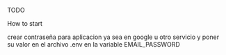 TODO

How to start

crear contraseña para aplicacion ya sea en google u otro servicio y poner su valor en el archivo .env en la variable EMAIL_PASSWORD
